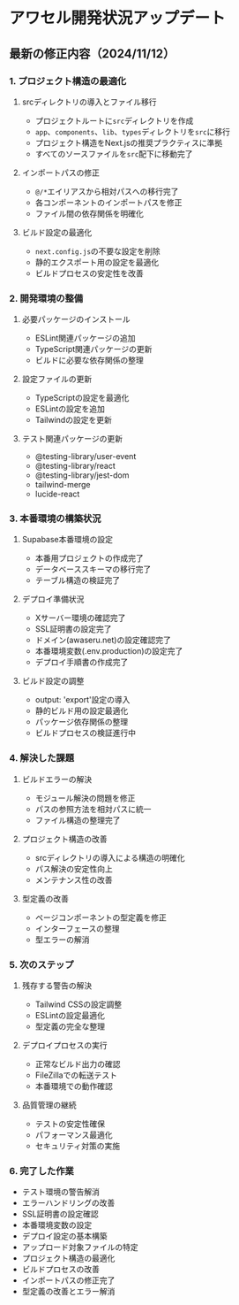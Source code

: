 # アワセル開発状況アップデート

## 最新の修正内容（2024/11/12）

### 1. プロジェクト構造の最適化

1. srcディレクトリの導入とファイル移行
   - プロジェクトルートに`src`ディレクトリを作成
   - `app`、`components`、`lib`、`types`ディレクトリを`src`に移行
   - プロジェクト構造をNext.jsの推奨プラクティスに準拠
   - すべてのソースファイルを`src`配下に移動完了

2. インポートパスの修正
   - `@/*`エイリアスから相対パスへの移行完了
   - 各コンポーネントのインポートパスを修正
   - ファイル間の依存関係を明確化

3. ビルド設定の最適化
   - `next.config.js`の不要な設定を削除
   - 静的エクスポート用の設定を最適化
   - ビルドプロセスの安定性を改善

### 2. 開発環境の整備

1. 必要パッケージのインストール
   - ESLint関連パッケージの追加
   - TypeScript関連パッケージの更新
   - ビルドに必要な依存関係の整理

2. 設定ファイルの更新
   - TypeScriptの設定を最適化
   - ESLintの設定を追加
   - Tailwindの設定を更新

3. テスト関連パッケージの更新
   - @testing-library/user-event
   - @testing-library/react
   - @testing-library/jest-dom
   - tailwind-merge
   - lucide-react

### 3. 本番環境の構築状況

1. Supabase本番環境の設定
   - 本番用プロジェクトの作成完了
   - データベーススキーマの移行完了
   - テーブル構造の検証完了

2. デプロイ準備状況
   - Xサーバー環境の確認完了
   - SSL証明書の設定完了
   - ドメイン(awaseru.net)の設定確認完了
   - 本番環境変数(.env.production)の設定完了
   - デプロイ手順書の作成完了

3. ビルド設定の調整
   - output: 'export'設定の導入
   - 静的ビルド用の設定最適化
   - パッケージ依存関係の整理
   - ビルドプロセスの検証進行中

### 4. 解決した課題

1. ビルドエラーの解決
   - モジュール解決の問題を修正
   - パスの参照方法を相対パスに統一
   - ファイル構造の整理完了

2. プロジェクト構造の改善
   - srcディレクトリの導入による構造の明確化
   - パス解決の安定性向上
   - メンテナンス性の改善

3. 型定義の改善
   - ページコンポーネントの型定義を修正
   - インターフェースの整理
   - 型エラーの解消

### 5. 次のステップ

1. 残存する警告の解決
   - Tailwind CSSの設定調整
   - ESLintの設定最適化
   - 型定義の完全な整理

2. デプロイプロセスの実行
   - 正常なビルド出力の確認
   - FileZillaでの転送テスト
   - 本番環境での動作確認

3. 品質管理の継続
   - テストの安定性確保
   - パフォーマンス最適化
   - セキュリティ対策の実施

### 6. 完了した作業
- テスト環境の警告解消
- エラーハンドリングの改善
- SSL証明書の設定確認
- 本番環境変数の設定
- デプロイ設定の基本構築
- アップロード対象ファイルの特定
- プロジェクト構造の最適化
- ビルドプロセスの改善
- インポートパスの修正完了
- 型定義の改善とエラー解消